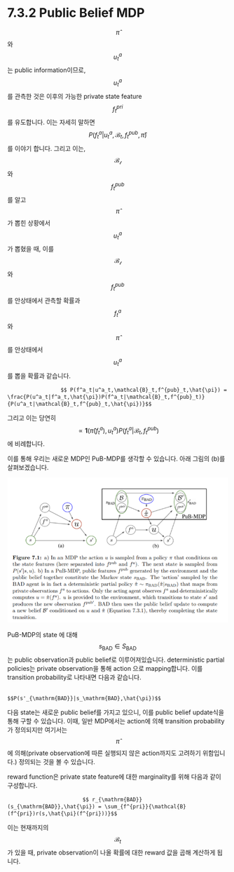 # 7.3.2 Public Belief MDP

$$\hat{\pi}$$와 $$u^a_t$$는 public information이므로, $$u^a_t$$를 관측한 것은 이후의 가능한 private state feature $$f^{pri}_t$$를 유도합니다. 이는 자세히 말하면 $$P(f^a_t|u^a_t,\mathcal{B}_t,f^{pub}_t,\hat{\pi})$$를 이야기 합니다. 그리고 이는, $$ \mathcal{B_t}$$와 $$f^{pub}_t$$를 알고 $$\hat{\pi}$$가 뽑힌 상황에서$$u^a_t$$가 뽑혔을 때, 이를 $$ \mathcal{B_t}$$와 $$f^{pub}_t$$를 안상태에서 관측할 확률과 $$f^a_t$$와 $$\hat{\pi}$$를 안상태에서 $$ u^a_t$$를 뽑을 확률과 같습니다. 

                     $$ P(f^a_t|u^a_t,\mathcal{B}_t,f^{pub}_t,\hat{\pi}) = \frac{P(u^a_t|f^a_t,\hat{\pi})P(f^a_t|\mathcal{B}_t,f^{pub}_t)}{P(u^a_t|\mathcal{B}_t,f^{pub}_t,\hat{\pi})}$$

그리고 이는 당연히 $$\propto \bm{1}(\hat{\pi}(f^a_t),u^a_t)P(f^a_t|\mathcal{B}_t,f^{pub}_t)$$에 비례합니다.

이를 통해 우리는 새로운 MDP인 PuB-MDP를 생각할 수 있습니다. 아래 그림의 \(b\)를 살펴보겠습니다.

![](../../../.gitbook/assets/marl_21.png)

 PuB-MDP의 state 에 대해 $$s_{\mathrm{BAD}} \in S_{\mathrm{BAD}}$$는 public observation과 public belief로 이루어져있습니다. deterministic partial policies는 private observation을 통해 action 으로 mapping합니다. 이를 transition probability로 나타내면 다음과 같습니다.

                                                        $$P(s'_{\mathrm{BAD}}|s_\mathrm{BAD},\hat{\pi})$$

다음 state는 새로운 public belief를 가지고 있으니, 이를 public belief update식을 통해 구할 수 있습니다. 이때,  일반 MDP에서는 action에 의해 transition probability가 정의되지만 여기서는 $$ \hat{\pi}$$에 의해\(private observation에 따른 실행되지 않은 action까지도 고려하기 위함입니다.\) 정의되는 것을 볼 수 있습니다. 

 reward function은 private state feature에 대한 marginality를 위해 다음과 같이 구성합니다.

                            $$ r_{\mathrm{BAD}}(s_{\mathrm{BAD}},\hat{\pi}) = \sum_{f^{pri}}{\mathcal{B}(f^{pri})r(s,\hat{\pi}(f^{pri}))}$$

 이는 현재까지의 $$\mathcal{B}_t$$가 있을 때, private observation이 나올 확률에 대한 reward 값을 곱해 계산하게 됩니다. 


